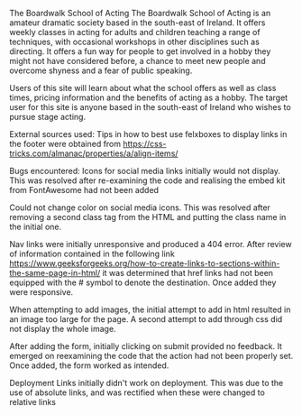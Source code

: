The Boardwalk School of Acting
The Boardwalk School of Acting is an amateur dramatic society based in the south-east of Ireland. It offers weekly classes in acting for adults and children teaching a range of techniques, with occasional workshops in other disciplines such as directing. It offers a fun way for people to get involved in a hobby they might not have considered before, a chance to meet new people and overcome shyness and a fear of public speaking.

Users of this site will learn about what the school offers as well as class times, pricing information and the benefits of acting as a hobby. The target user for this site is anyone based in the south-east of Ireland who wishes to pursue stage acting.

External sources used:
Tips in how to best use felxboxes to display links in the footer were obtained from https://css-tricks.com/almanac/properties/a/align-items/

Bugs encountered:
Icons for social media links initially would not display. This was resolved after re-examining the code and realising the embed kit from FontAwesome had not been added

Could not change color on social media icons. This was resolved after removing a second class tag from the HTML and putting the class name in the initial one.

Nav links were initially unresponsive and produced a 404 error. After review of information contained in the following link https://www.geeksforgeeks.org/how-to-create-links-to-sections-within-the-same-page-in-html/ it was determined that href links had not been equipped with the # symbol to denote the destination. Once added they were responsive.

When attempting to add images, the initial attempt to add in html resulted in an image too large for the page. A second attempt to add through css did not display the whole image.

After adding the form, initially clicking on submit provided no feedback. It emerged on reexamining the code that the action had not been properly set. Once added, the form worked as intended.

Deployment
Links initially didn't work on deployment. This was due to the use of absolute links, and was rectified when these were changed to relative links